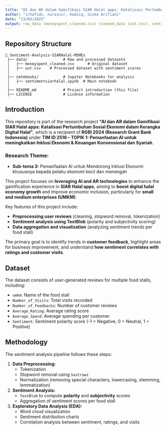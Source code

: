 ```yaml
---
title: "AI dan AR dalam Gamifikasi SIAR Halal apps: Katalisasi Pertumbuhan Sosial Ekonomi dalam Kerangka Digital Halal"
author: "irhafidz, nurainir, hadziq, Siska Arifiani"
date: "13/03/2025"
output: raw_data (moneyspent_cleaned.csv) cleaned_data (out.csv), sentimentsiarhalal.ipynb
---
```


## Repository Structure

```
📂 Sentiment-Analysis-SIARHalal-MSMEs
 ├── data/                # Raw and processed datasets
 │   ├── moneyspent_cleaned.csv      # Original dataset
 │   ├── out.csv    # Processed dataset with sentiment scores
 │
 ├── notebooks/           # Jupyter Notebooks for analysis
 │   ├── sentimentsiarhalal.ipynb  # Main notebook
 │
 ├── README.md            # Project introduction (this file)
 ├── LICENSE              # License information
```

## Introduction

This repository is part of the research project **"AI dan AR dalam Gamifikasi SIAR Halal apps: Katalisasi Pertumbuhan Sosial Ekonomi dalam Kerangka Digital Halal"**, which is a recipient of **RGBI 2024 (Research Grant Bank Indonesia)** under **TIM ID 2516 – TOPIK 1: Pemanfaatan AI untuk meningkatkan Inklusi Ekonomi & Keuangan Konvensional dan Syariah**.

### **Research Theme:**
- **Sub-tema 3:** Pemanfaatan AI untuk Mendorong Inklusi Ekonomi khususnya kepada pelaku ekonomi kecil dan menengah

This project focuses on **leveraging AI and AR technologies** to enhance the gamification experience in **SIAR Halal apps**, aiming to **boost digital halal economy growth** and improve economic inclusion, particularly for **small and medium enterprises (UMKM)**.

Key features of this project include:
- **Preprocessing user reviews** (cleaning, stopword removal, tokenization)
- **Sentiment analysis using TextBlob** (polarity and subjectivity scoring)
- **Data aggregation and visualization** (analyzing sentiment trends per food stall)

The primary goal is to identify trends in **customer feedback**, highlight areas for business improvement, and understand **how sentiment correlates with ratings and customer visits**.

## Dataset

The dataset consists of user-generated reviews for multiple food stalls, including:
- `umkm`: Name of the food stall
- `Number_of_Visits`: Total visits recorded
- `Number_of_Feedbacks`: Number of customer reviews
- `Average_Rating`: Average rating score
- `Average_Spend`: Average spending per customer
- `Sentiment`: Sentiment polarity score (-1 = Negative, 0 = Neutral, 1 = Positive)

## Methodology

The sentiment analysis pipeline follows these steps:
1. **Data Preprocessing:**
   - Tokenization
   - Stopword removal using `Sastrawi`
   - Normalization (removing special characters, lowercasing, stemming, lemmatization)
2. **Sentiment Analysis:**
   - `TextBlob` to compute **polarity** and **subjectivity** scores
   - Aggregation of sentiment scores per food stall
3. **Exploratory Data Analysis (EDA):**
   - Word cloud visualization
   - Sentiment distribution charts
   - Correlation analysis between sentiment, ratings, and visits
